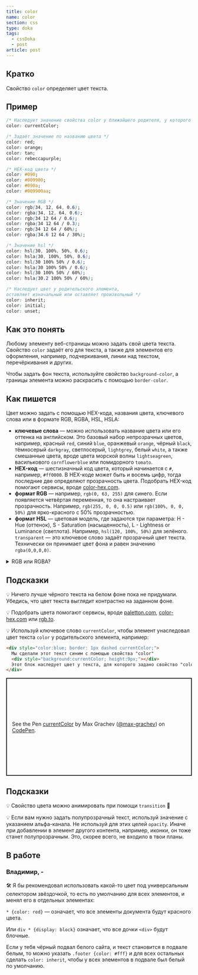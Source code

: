```yaml
---
title: color
name: color
section: css
type: doka
tags:
  - cssDoka
  - post
article: post
---
```


## Кратко

Свойство `color` определяет цвет текста.

## Пример

```css
/* Наследует значение свойства color у ближайшего родителя, у которого оно указано */
color: currentColor;

/* Задаёт значение по названию цвета */
color: red;
color: orange;
color: tan;
color: rebeccapurple;

/* HEX-код цвета */
color: #090;
color: #009900;
color: #090a;
color: #009900aa;

/* Значение RGB */
color: rgb(34, 12, 64, 0.6);
color: rgba(34, 12, 64, 0.6);
color: rgb(34 12 64 / 0.6);
color: rgba(34 12 64 / 0.3);
color: rgb(34 12 64 / 60%);
color: rgba(34.6 12 64 / 30%);

/* Значение hsl */
color: hsl(30, 100%, 50%, 0.6);
color: hsla(30, 100%, 50%, 0.6);
color: hsl(30 100% 50% / 0.6);
color: hsla(30 100% 50% / 0.6);
color: hsl(30 100% 50% / 60%);
color: hsla(30.2 100% 50% / 60%);

/* Наследует цвет у родительского элемента,
оставляет изначальный или оставляет произвольный */
color: inherit;
color: initial;
color: unset;
```

## Как это понять

Любому элементу веб-страницы можно задать свой цвета текста. Свойство `color` задаёт его для текста, а также для элементов его оформления, например, подчеркивания, линии над текстом, перечёркивания и других.

Чтобы задать фон текста, используйте свойство `background-color`, а границы элемента можно раскрасить с помощью `border-color`.

## Как пишется

Цвет можно задать с помощью HEX-кода, названия цвета, ключевого слова или в формате RGB, RGBA, HSL, HSLA:

- **ключевые слова** — можно использовать название цвета или его оттенка на английском. Это базовый набор непрозрачных цветов, например, красный `red`, синий `blue`, оранжевый `orange`, чёрный `black`, тёмносерый `darkgray`, светлосерый, `lightgrey`, белый `white`, а также смешанные цвета, вроде цвета морской волны `lightseagreen`, василькового `cornflowerblue` или помидорного `tomato`.
- **HEX-код** — шестизначный код цвета, который начинается с `#`, например, `#ff0000`. В HEX-коде может быть и восемь цифр, тогда последние две определяют прозрачность цвета. Подобрать HEX-код помогают сервисы, вроде [color-hex.com](https://www.color-hex.com/).
- **формат RGB** — например, `rgb(0, 63, 255)` для синего. Если появляется четвёртая переменная, то она настраивает прозрачность. Например, `rgb(255, 0, 0, 0.5)` или `rgb(100%, 0, 0, 50%)` для ярко-красного с 50% прозрачностью.
- **формат HSL** — цветовая модель, где задаются три параметра: H - Hue (оттенок), S - Saturation (насыщенность), L - Lightness or Luminance (светлота). Например, `hsl(120, 100%, 50%)` для зелёного. `transparent` — это ключевое слово задаёт прозрачный цвет текста. Технически он принимает цвет фона и равен значению `rgba(0,0,0,0)`.

<details>
    <summary>RGB или RGBA?</summary>

Буква **a** в параметре `rgba(x,x,x,0)` или `hsla(x,x,x,0)` обозначает альфа-канал. Альфа канал может равняться единице — тогда цвет непрозрачный, и единицу опускают, а может равняться любому цифровому значению, например `rgba(0,0,0,.5)` — полупрозрачный элемент, или `rgba(0,0,0,.75)` — элемент с прозрачностью 25%.

</details>

## Подсказки

💡 Ничего лучше чёрного текста на белом фоне пока не придумали. Убедись, что цвет текста выглядит контрастно на заданном фоне.

💡 Подобрать цвета помогают сервисы, вроде [paletton.com](http://paletton.com/), [color-hex.com](https://www.color-hex.com/) или [rgb.to](http://rgb.to/).

💡 Используй ключевое слово `currentColor`, чтобы элемент унаследовал цвет текста `color` у родительского элемента, например:

```html
<div style="color:blue; border: 1px dashed currentColor;">
  Мы сделали этот текст синим с помощью свойства "color"
  <div style="background:currentColor; height:9px;"></div>
  Этот блок наследует цвет у текста, для которого задано свойство "color".
</div>
```

<p class="codepen" data-height="265" data-theme-id="light" data-default-tab="html,result" data-user="max-grachev" data-slug-hash="JVjpBj" style="height: 265px; box-sizing: border-box; display: flex; align-items: center; justify-content: center; border: 2px solid; margin: 1em 0; padding: 1em;" data-pen-title="currentColor">
  <span>See the Pen <a href="https://codepen.io/max-grachev/pen/JVjpBj">
  currentColor</a> by Max Grachev (<a href="https://codepen.io/max-grachev">@max-grachev</a>)
  on <a href="https://codepen.io">CodePen</a>.</span>
</p>
<script async src="https://static.codepen.io/assets/embed/ei.js"></script>

## Подсказки

💡 Свойство цвета можно анимировать при помощи `transition` 🎉

💡 Если вам нужно задать полупрозрачный текст, используй значение с указанием альфа-канала. Не используй для этих целей `opacity`. Иначе при добавлении в элемент другого контента, например, иконки, он тоже станет полупрозрачным. Это, скорее всего, не входило в твои планы.

## В работе

<h3>Владимир, <span class="twitter">-</span></h3>

🛠 Я бы рекомендовал использовать какой-то цвет под универсальным селектором звёздочкой, то есть по умолчанию для всех элементов, и менял его в отдельных элементах:

`* {color: red}` — означает, что все элементы документа будут красного цвета.

Или `div * {display: block}` означает, что все дочки `<div>` будут блочные.

Если у тебя чёрный подвал белого сайта, и текст становится в подвале белым, то можно указать `.footer {color: #fff}` и для всех остальных сделать `color: inherit`, чтобы у всех элементов в подвале был белый по умолчанию.
